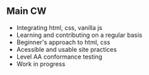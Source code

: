 ## Main CW

- Integrating html, css, vanilla js
- Learning and contributing on a regular basis  
- Beginner's approach to html, css 
- Acessible and usable site practices 
- Level AA conformance testing 
- Work in progress 
